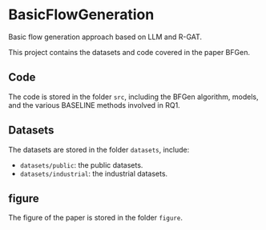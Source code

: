 # BasicFlowGeneration
Basic flow generation approach based on LLM and R-GAT.

This project contains the datasets and code covered in the paper BFGen. 

## Code
The code is stored in the folder `src`, including the BFGen algorithm, models, and the various BASELINE methods involved in RQ1.

## Datasets
The datasets are stored in the folder `datasets`, include:
- `datasets/public`: the public datasets.
- `datasets/industrial`: the industrial datasets.

## figure
The figure of the paper is stored in the folder `figure`.